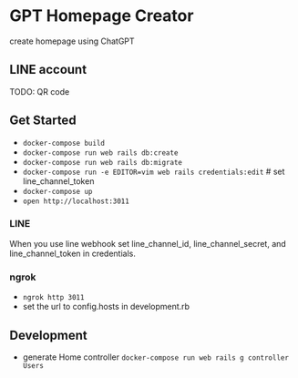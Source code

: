 # GPT Homepage Creator
create homepage using ChatGPT

## LINE account
TODO: QR code

## Get Started
- `docker-compose build`
- `docker-compose run web rails db:create`
- `docker-compose run web rails db:migrate`
- `docker-compose run -e EDITOR=vim web rails credentials:edit` # set line_channel_token
- `docker-compose up`
- `open http://localhost:3011`

### LINE
When you use line webhook set line_channel_id, line_channel_secret, and line_channel_token in credentials.

### ngrok
- `ngrok http 3011`
- set the url to config.hosts in development.rb

## Development
- generate Home controller `docker-compose run web rails g controller Users`
